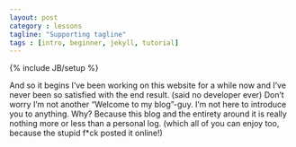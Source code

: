 ```yaml
---
layout: post
category : lessons
tagline: "Supporting tagline"
tags : [intro, beginner, jekyll, tutorial]
---
```

{% include JB/setup %}

And so it begins
I’ve been working on this website for a while now and I’ve never been so satisfied with the end result. (said no developer ever)
Don’t worry I’m not another “Welcome to my blog”-guy. I’m not here to introduce you to anything. Why? Because this blog and the entirety around it is really nothing more or less than a personal log. (which all of you can enjoy too, because the stupid f*ck posted it online!)
